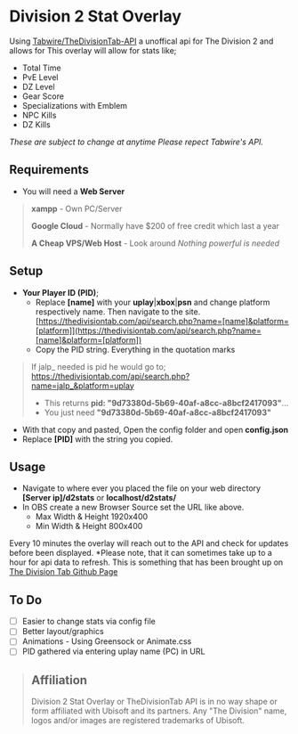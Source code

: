 # Division 2 Stat Overlay
Using [Tabwire/TheDivisionTab-API](https://github.com/Tabwire/TheDivisionTab-API) a unoffical api for The Division 2 and allows for 
This overlay will allow for stats like;
- Total Time
- PvE Level
- DZ Level
- Gear Score
- Specializations with Emblem 
- NPC Kills
- DZ Kills


*These are subject to change at anytime*
*Please repect Tabwire's API.* 
## Requirements
 - You will need a **Web Server** 
>  **xampp** - Own PC/Server
>
>  **Google Cloud** - Normally have $200 of free credit which last a year
>
>  **A Cheap VPS/Web Host** - Look around  *Nothing powerful is needed*

## Setup
 - **Your Player ID (PID)**;
    - Replace **[name]** with your **uplay**|**xbox**|**psn** and change platform  respectively name. Then navigate to the site.
 [https://thedivisiontab.com/api/search.php?name=[name]&platform=[platform]](https://thedivisiontab.com/api/search.php?name=[name]&platform=[platform])
     - Copy the PID string. Everything in the quotation marks 
> If jalp_ needed is pid he would go to;
> https://thedivisiontab.com/api/search.php?name=jalp_&platform=uplay
> - This returns **pid:  "9d73380d-5b69-40af-a8cc-a8bcf2417093"**...
> - You just need **"9d73380d-5b69-40af-a8cc-a8bcf2417093"**
 - With that copy and pasted, Open the config  folder and open **config.json**
 - Replace **[PID]** with the string you copied.
## Usage
 - Navigate to where ever you placed the file on your web directory
   **[Server ip]/d2stats** or **localhost/d2stats/**  
- In OBS create a new Browser Source set the URL like above.
    - Max Width & Height 1920x400
    - Min Width & Height 800x400
   
Every 10 minutes the overlay will reach out to the API and check for updates before been displayed.
*Please note, that it can sometimes take up to a hour for api data to refresh. This is something that has been brought up on [The Division Tab Github Page](https://github.com/Tabwire/TheDivisionTab-API/issues/3)
## To Do
 - [ ] Easier to change stats via config file
 - [ ] Better layout/graphics
 - [ ] Animations - Using Greensock or Animate.css
 - [ ] PID gathered via entering uplay name (PC) in URL

> ## Affiliation
>    Division 2 Stat Overlay or TheDivisionTab API is in no way shape or form affiliated with Ubisoft and its partners. Any "The Division" name, logos and/or images are registered trademarks of Ubisoft.

